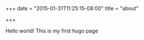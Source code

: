 +++
date = "2015-01-31T11:25:15-08:00"
title = "about"

+++

Hello world! This is my first hugo page
